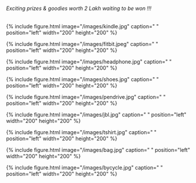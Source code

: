 
 
###### Exciting prizes & goodies worth 2 Lakh waiting to be won !!!


{% include figure.html image="/images/kindle.jpg" caption=" " position="left" width="200" height="200" %}



{% include figure.html image="/images/fitbit.jpeg" caption=" " position="left" width="200" height="200" %}


{% include figure.html image="/images/headphone.jpg" caption=" " position="left" width="200" height="200" %}

{% include figure.html image="/images/shoes.jpg" caption=" "  position="left" width="200" height="200" %}



{% include figure.html image="/images/pendrive.jpg" caption=" " position="left" width="200" height="200" %}


{% include figure.html image="/images/jbl.jpg" caption=" "  position="left" width="200" height="200" %}

{% include figure.html image="/images/tshirt.jpg" caption=" "  position="left" width="200" height="200" %}



{% include figure.html image="/images/bag.jpg" caption=" "  position="left" width="200" height="200" %}


{% include figure.html image="/images/bycycle.jpg" caption=" "  position="left" width="200" height="200" %}
